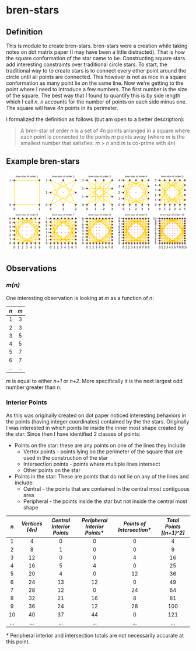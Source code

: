 # bren-stars
## Definition
This is module to create bren-stars. bren-stars were a creation while taking notes on dot matrix paper (I may have 
been a little distracted).  That is how the square conformation of the star came to be.  Constructing square stars add 
interesting constraints over traditional circle stars. To start, the traditional way to to create stars is to connect 
every other point around the circle until all points are connected.  This however is not as nice in a square 
conformation as many point lie on the same line. Now we're getting to the point where I need to introduce a few numbers.
The first number is the size of the square. The best way that I found to quantify this is by side length which I call _n_.
_n_ accounts for the number of points on each side minus one. The square will have _4n_ points in its perimeter.

I formalized the definition as follows (but am open to a better description):

> A bren-star of order _n_ is a set of _4n_ points arranged in a square where each point is connected to the points _m_ 
  points away (where _m_ is the smallest number that satisfies: _m_ > _n_ and  _m_ is co-prime with _4n_)

## Example bren-stars
![bren-stars](brenstars1-10.png?raw=true "brenstars 1 thru 10")


## Observations
### _m(n)_
One interesting observation is looking at _m_ as a function of _n_:

| _n_   | _m_   |
|:-----:|:-----:|
| 1     | 3     |
| 2     | 3     |
| 3     | 5     |
| 4     | 5     |
| 5     | 7     |
| 6     | 7     |
| ...   | ...   |

_m_ is equal to either _n+1_ or _n+2_. More specifically it is the next largest odd number greater than _n_.

### Interior Points
As this was originally created on dot paper noticed interesting behaviors in the points (having integer 
coordinates) contained by the the stars. Originally I was interested in which points lie inside the inner most shape 
created by the star.  Since then I have identified 2 classes of points:
 + Points on the star: these are any points on one of the lines they include
   - Vertex points - points lying on the perimeter of the square that are used in the construction of the star
   - Intersection points - points where multiple lines intersect
   - Other points on the star
 + Points in the star:  These are points that do not lie on any of the lines and include:
   - Central - the points that are contained in the central most contiguous area
   - Peripheral - the points inside the star but not inside the central most shape

| _n_   | _Vertices [4n]_ | _Central Interior Points_ | _Peripheral Interior Points_* | _Points of Intersection_* | _Total Points [(n+1)^2]_ |
|:-----:|:---------------:|:-------------------------:|:-----------------------------:|:-------------------------:|:--------------:|
| 1     |  4              |  0                        |  0                            |  0                        |   4
| 2     |  8              |  1                        |  0                            |  0                        |   9
| 3     | 12              |  0                        |  0                            |  4                        |  16
| 4     | 16              |  5                        |  4                            |  0                        |  25
| 5     | 20              |  4                        |  0                            | 12                        |  36
| 6     | 24              | 13                        | 12                            |  0                        |  49
| 7     | 28              | 12                        |  0                            | 24                        |  64
| 8     | 32              | 21                        | 16                            |  8                        |  81
| 9     | 36              | 24                        | 12                            | 28                        | 100
| 10    | 40              | 37                        | 44                            |  0                        | 121
| ...   | ...             | ...                       | ...                           | ...                       | ...

\* Peripheral interior and intersection totals are not necessarily accurate at this point.